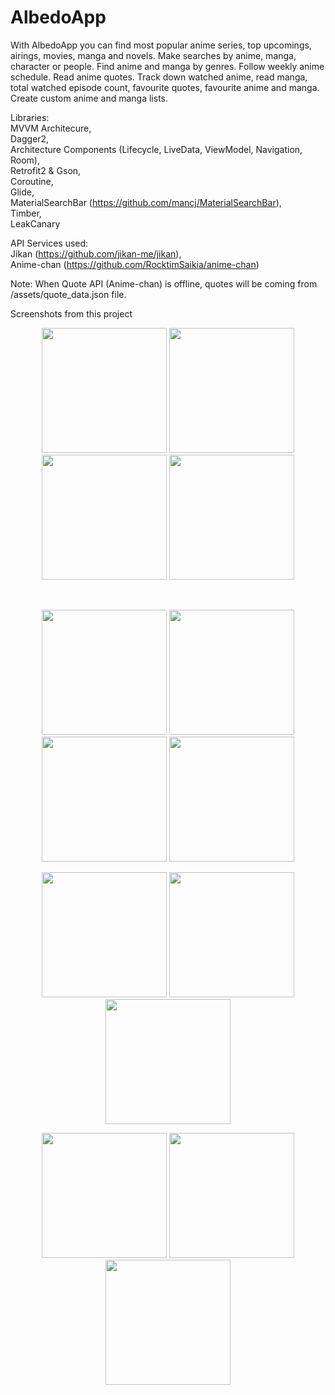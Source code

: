 
# AlbedoApp

With AlbedoApp you can find most popular anime series, top upcomings, airings, movies, manga and novels. Make searches by anime, manga, character or people. Find anime and manga by genres. Follow weekly anime schedule. Read anime quotes. Track down watched anime, read manga, total watched episode count, favourite quotes, favourite anime and manga. Create custom anime and manga lists.

Libraries:<br/>
MVVM Architecure, <br/>
Dagger2,<br/>
Architecture Components (Lifecycle, LiveData, ViewModel, Navigation, Room),<br/>
Retrofit2 & Gson,<br/>
Coroutine,<br/>
Glide,<br/>
MaterialSearchBar (https://github.com/mancj/MaterialSearchBar),<br/>
Timber,<br/>
LeakCanary<br/>

API Services used:<br/>
Jikan (https://github.com/jikan-me/jikan),<br/>
Anime-chan (https://github.com/RocktimSaikia/anime-chan)<br/>

Note: When Quote API (Anime-chan) is offline, quotes will be coming from /assets/quote_data.json file.

Screenshots from this project
<p align="center">
  <img src="https://github.com/etasdemir/AlbedoApp/blob/master/screenshots/1home.png?raw=true" width="200">
  <img src="https://github.com/etasdemir/AlbedoApp/blob/master/screenshots/2anime_genre.png?raw=true" width="200">
  <img src="https://github.com/etasdemir/AlbedoApp/blob/master/screenshots/3manga_genre.png?raw=true" width="200">
  <img src="https://github.com/etasdemir/AlbedoApp/blob/master/screenshots/4genre.png?raw=true" width="200">
</p>
<br>
<p align="center">
  <img src="https://github.com/etasdemir/AlbedoApp/blob/master/screenshots/5search.png?raw=true" width="200">
  <img src="https://github.com/etasdemir/AlbedoApp/blob/master/screenshots/6after_search.png?raw=true" width="200">
  <img src="https://github.com/etasdemir/AlbedoApp/blob/master/screenshots/7schedule.png?raw=true" width="200">
  <img src="https://github.com/etasdemir/AlbedoApp/blob/master/screenshots/8manga_detail.png?raw=true" width="200">
</p>
<p align="center">
  <img src="https://github.com/etasdemir/AlbedoApp/blob/master/screenshots/9anime_detail1.png?raw=true" width="200">
  <img src="https://github.com/etasdemir/AlbedoApp/blob/master/screenshots/10anime_detail2.png?raw=true" width="200">
  <img src="https://github.com/etasdemir/AlbedoApp/blob/master/screenshots/11add_to_list.png?raw=true" width="200">
</p>
<p align="center">
  <img src="https://github.com/etasdemir/AlbedoApp/blob/master/screenshots/12profile1.png?raw=true" width="200">
  <img src="https://github.com/etasdemir/AlbedoApp/blob/master/screenshots/13profile2.png?raw=true" width="200">
  <img src="https://github.com/etasdemir/AlbedoApp/blob/master/screenshots/14favourite_qutoe.png?raw=true" width="200">
</p>
